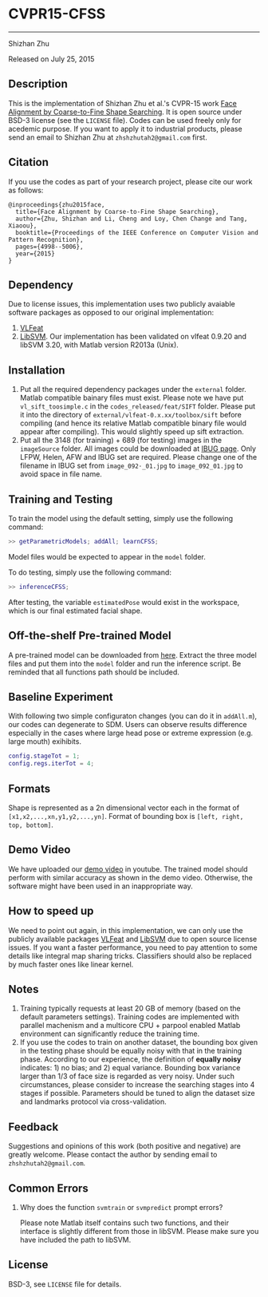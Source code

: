 # CVPR15-CFSS
------
Shizhan Zhu

Released on July 25, 2015

## Description

This is the implementation of Shizhan Zhu et al.'s CVPR-15 work [Face Alignment by Coarse-to-Fine Shape Searching](http://www.cv-foundation.org/openaccess/content_cvpr_2015/papers/Zhu_Face_Alignment_by_2015_CVPR_paper.pdf). It is open source under BSD-3 license (see the `LICENSE` file). Codes can be used freely only for acedemic purpose. If you want to apply it to industrial products, please send an email to Shizhan Zhu at `zhshzhutah2@gmail.com` first.

## Citation
If you use the codes as part of your research project, please cite our work as follows:
```
@inproceedings{zhu2015face,
  title={Face Alignment by Coarse-to-Fine Shape Searching},
  author={Zhu, Shizhan and Li, Cheng and Loy, Chen Change and Tang, Xiaoou},
  booktitle={Proceedings of the IEEE Conference on Computer Vision and Pattern Recognition},
  pages={4998--5006},
  year={2015}
}
```

## Dependency
Due to license issues, this implementation uses two publicly avaiable software packages as opposed to our original implementation: 
1. [VLFeat](https://github.com/vlfeat/vlfeat)
2. [LibSVM](https://github.com/cjlin1/libsvm).
Our implementation has been validated on vlfeat 0.9.20 and libSVM 3.20, with Matlab version R2013a (Unix).

## Installation
1. Put all the required dependency packages under the `external` folder. Matlab compatible bainary files must exist. Please note we have put `vl_sift_toosimple.c` in the `codes_released/feat/SIFT` folder. Please put it into the directory of `external/vlfeat-0.x.xx/toolbox/sift` before compiling (and hence its relative Matlab compatible binary file would appear after compiling). This would slightly speed up sift extraction.
2. Put all the 3148 (for training) + 689 (for testing) images in the `imageSource` folder. All images could be downloaded at [IBUG page](http://ibug.doc.ic.ac.uk/resources/facial-point-annotations/). Only LFPW, Helen, AFW and IBUG set are required. Please change one of the filename in IBUG set from `image_092⋅_01.jpg` to `image_092_01.jpg` to avoid space in file name.

## Training and Testing
To train the model using the default setting, simply use the following command:
```matlab
>> getParametricModels; addAll; learnCFSS;
```
Model files would be expected to appear in the `model` folder.

To do testing, simply use the following command:
```matlab
>> inferenceCFSS;
```

After testing, the variable `estimatedPose` would exist in the workspace, which is our final estimated facial shape.

## Off-the-shelf Pre-trained Model

A pre-trained model can be downloaded from [here](http://mmlab.ie.cuhk.edu.hk/projects/CFSS/model.tar.gz). Extract the three model files and put them into the `model` folder and run the inference script. Be reminded that all functions path should be included.

## Baseline Experiment
With following two simple configuraton changes (you can do it in `addAll.m`), our codes can degenerate to SDM. Users can observe results difference especially in the cases where large head pose or extreme expression (e.g. large mouth) exihibits.

```matlab
config.stageTot = 1;
config.regs.iterTot = 4;
```

## Formats
Shape is represented as a 2n dimensional vector each in the format of `[x1,x2,...,xn,y1,y2,...,yn]`. Format of bounding box is `[left, right, top, bottom]`.

## Demo Video
We have uploaded our [demo video](http://youtu.be/S4PQ63duO-I) in youtube. The trained model should perform with similar accuracy as shown in the demo video. Otherwise, the software might have been used in an inappropriate way.

## How to speed up
We need to point out again, in this implementation, we can only use the publicly available packages [VLFeat](https://github.com/vlfeat/vlfeat) and [LibSVM](https://github.com/cjlin1/libsvm) due to open source license issues. If you want a faster performance, you need to pay attention to some details like integral map sharing tricks. Classifiers should also be replaced by much faster ones like linear kernel.

## Notes
1. Training typically requests at least 20 GB of memory (based on the default parameters settings). Training codes are implemented with parallel machenism and a multicore CPU + parpool enabled Matlab environment can significantly reduce the training time.
2. If you use the codes to train on another dataset, the bounding box given in the testing phase should be equally noisy with that in the training phase. According to our experience, the definition of **equally noisy** indicates: 1) no bias; and 2) equal variance. Bounding box variance larger than 1/3 of face size is regarded as very noisy. Under such circumstances, please consider to increase the searching stages into 4 stages if possible. Parameters should be tuned to align the dataset size and landmarks protocol via cross-validation.

## Feedback
Suggestions and opinions of this work (both positive and negative) are greatly welcome. Please contact the author by sending email to `zhshzhutah2@gmail.com`.

## Common Errors
1. Why does the function `svmtrain` or `svmpredict` prompt errors?

   Please note Matlab itself contains such two functions, and their interface is slightly different from those in libSVM. Please make sure you have included the path to libSVM.

## License
BSD-3, see `LICENSE` file for details.
